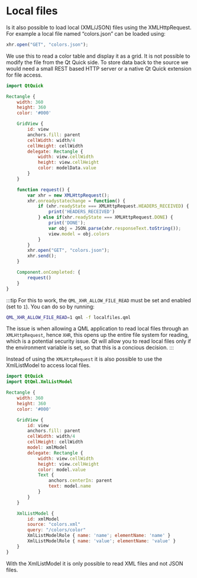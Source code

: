 # Local files

Is it also possible to load local (XML/JSON) files using the XMLHttpRequest. For example a local file named “colors.json” can be loaded using:

```js
xhr.open("GET", "colors.json");
```

We use this to read a color table and display it as a grid. It is not possible to modify the file from the Qt Quick side. To store data back to the source we would need a small REST based HTTP server or a native Qt Quick extension for file access.

```qml
import QtQuick

Rectangle {
    width: 360
    height: 360
    color: '#000'

    GridView {
        id: view
        anchors.fill: parent
        cellWidth: width/4
        cellHeight: cellWidth
        delegate: Rectangle {
            width: view.cellWidth
            height: view.cellHeight
            color: modelData.value
        }
    }

    function request() {
        var xhr = new XMLHttpRequest();
        xhr.onreadystatechange = function() {
            if (xhr.readyState === XMLHttpRequest.HEADERS_RECEIVED) {
                print('HEADERS_RECEIVED')
            } else if(xhr.readyState === XMLHttpRequest.DONE) {
                print('DONE');
                var obj = JSON.parse(xhr.responseText.toString());
                view.model = obj.colors
            }
        }
        xhr.open("GET", "colors.json");
        xhr.send();
    }

    Component.onCompleted: {
        request()
    }
}
```

:::tip
For this to work, the `QML_XHR_ALLOW_FILE_READ` must be set and enabled (set to `1`). You can do so by running:

```sh
QML_XHR_ALLOW_FILE_READ=1 qml -f localfiles.qml
```

The issue is when allowing a QML application to read local files through an `XMLHttpRequest`, hence `XHR`, this opens up the entire file system for reading, which is a potential security issue. Qt will allow you to read local files only if the environment variable is set, so that this is a concious decision.
:::




Instead of using the `XMLHttpRequest` it is also possible to use the XmlListModel to access local files.

```qml
import QtQuick
import QtQml.XmlListModel

Rectangle {
    width: 360
    height: 360
    color: '#000'

    GridView {
        id: view
        anchors.fill: parent
        cellWidth: width/4
        cellHeight: cellWidth
        model: xmlModel
        delegate: Rectangle {
            width: view.cellWidth
            height: view.cellHeight
            color: model.value
            Text { 
                anchors.centerIn: parent
                text: model.name
            }
        }
    }

    XmlListModel {
        id: xmlModel
        source: "colors.xml"
        query: "/colors/color"
        XmlListModelRole { name: 'name'; elementName: 'name' }
        XmlListModelRole { name: 'value'; elementName: 'value' }
    }
}
```

With the XmlListModel it is only possible to read XML files and not JSON files.

